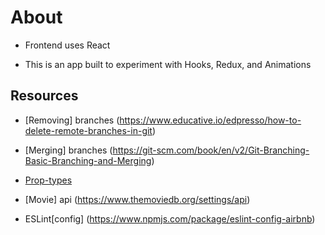 # About

- Frontend uses React

- This is an app built to experiment with Hooks, Redux, and Animations

## Resources

- [Removing] branches (https://www.educative.io/edpresso/how-to-delete-remote-branches-in-git)

- [Merging] branches (https://git-scm.com/book/en/v2/Git-Branching-Basic-Branching-and-Merging)

- [Prop-types](https://www.npmjs.com/package/prop-types)

- [Movie] api (https://www.themoviedb.org/settings/api)

- ESLint[config] (https://www.npmjs.com/package/eslint-config-airbnb)